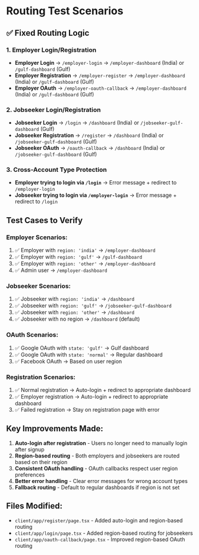 # Routing Test Scenarios

## ✅ Fixed Routing Logic

### **1. Employer Login/Registration**
- **Employer Login** → `/employer-login` → `/employer-dashboard` (India) or `/gulf-dashboard` (Gulf)
- **Employer Registration** → `/employer-register` → `/employer-dashboard` (India) or `/gulf-dashboard` (Gulf)
- **Employer OAuth** → `/employer-oauth-callback` → `/employer-dashboard` (India) or `/gulf-dashboard` (Gulf)

### **2. Jobseeker Login/Registration**
- **Jobseeker Login** → `/login` → `/dashboard` (India) or `/jobseeker-gulf-dashboard` (Gulf)
- **Jobseeker Registration** → `/register` → `/dashboard` (India) or `/jobseeker-gulf-dashboard` (Gulf)
- **Jobseeker OAuth** → `/oauth-callback` → `/dashboard` (India) or `/jobseeker-gulf-dashboard` (Gulf)

### **3. Cross-Account Type Protection**
- **Employer trying to login via `/login`** → Error message + redirect to `/employer-login`
- **Jobseeker trying to login via `/employer-login`** → Error message + redirect to `/login`

## **Test Cases to Verify**

### **Employer Scenarios:**
1. ✅ Employer with `region: 'india'` → `/employer-dashboard`
2. ✅ Employer with `region: 'gulf'` → `/gulf-dashboard`
3. ✅ Employer with `region: 'other'` → `/employer-dashboard`
4. ✅ Admin user → `/employer-dashboard`

### **Jobseeker Scenarios:**
1. ✅ Jobseeker with `region: 'india'` → `/dashboard`
2. ✅ Jobseeker with `region: 'gulf'` → `/jobseeker-gulf-dashboard`
3. ✅ Jobseeker with `region: 'other'` → `/dashboard`
4. ✅ Jobseeker with no region → `/dashboard` (default)

### **OAuth Scenarios:**
1. ✅ Google OAuth with `state: 'gulf'` → Gulf dashboard
2. ✅ Google OAuth with `state: 'normal'` → Regular dashboard
3. ✅ Facebook OAuth → Based on user region

### **Registration Scenarios:**
1. ✅ Normal registration → Auto-login + redirect to appropriate dashboard
2. ✅ Employer registration → Auto-login + redirect to appropriate dashboard
3. ✅ Failed registration → Stay on registration page with error

## **Key Improvements Made:**

1. **Auto-login after registration** - Users no longer need to manually login after signup
2. **Region-based routing** - Both employers and jobseekers are routed based on their region
3. **Consistent OAuth handling** - OAuth callbacks respect user region preferences
4. **Better error handling** - Clear error messages for wrong account types
5. **Fallback routing** - Default to regular dashboards if region is not set

## **Files Modified:**
- `client/app/register/page.tsx` - Added auto-login and region-based routing
- `client/app/login/page.tsx` - Added region-based routing for jobseekers
- `client/app/oauth-callback/page.tsx` - Improved region-based OAuth routing
